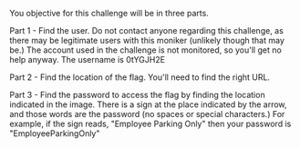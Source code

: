 You objective for this challenge will be in three parts.

Part 1 - Find the user. Do not contact anyone regarding this challenge, as there may be legitimate users with this moniker (unlikely though that may be.) The account used in the challenge is not monitored, so you'll get no help anyway. The username is 0tYGJH2E

Part 2 - Find the location of the flag. You'll need to find the right URL.

Part 3 - Find the password to access the flag by finding the location indicated in the image. There is a sign at the place indicated by the arrow, and those words are the password (no spaces or special characters.) For example, if the sign reads, "Employee Parking Only" then your password is "EmployeeParkingOnly"

